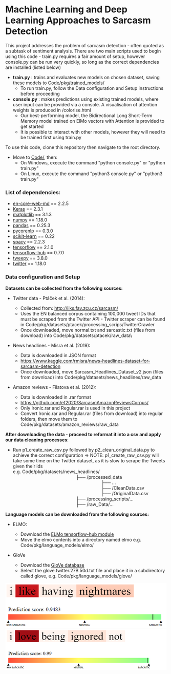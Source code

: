 # Machine Learning and Deep Learning Approaches to Sarcasm Detection

This project addresses the problem of sarcasm detection - often quoted as a subtask of sentiment analysis. There are two main scripts used to begin using this code - train.py requires a fair amount of setup, however console.py can be run very quickly, so long as the correct dependencies are installed (listed below)

- **train.py** : trains and evaluates new models on chosen dataset, saving these models to [Code/pkg/trained_models/](../../tree/master/Code/pkg/trained_models/)
    - To run train.py, follow the Data configuration and Setup instructions before proceeding
- **console.py** : makes predictions using existing trained models, where user input can be provided via a console. A visualisation of attention weights is produced in /colorise.html
    - Our best-performing model, the Bidirectional Long Short-Term Memory model trained on ElMo vectors with Attention is provided to get started
    - It is possible to interact with other models, however they will need to be trained first using train.py
    
To use this code, clone this repository then navigate to the root directory.
- Move to [Code/](../../tree/master/Code/), then:
    - On Windows, execute the command "python console.py" or "python train.py"
    - On Linux, execute the command "python3 console.py" or "python3 train.py"



### List of dependencies:

- [en-core-web-md](https://spacy.io/models/en) == 2.2.5
- [Keras](https://keras.io/) == 2.3.1
- [matplotlib](https://matplotlib.org/) == 3.1.3
- [numpy](https://numpy.org/) == 1.18.0
- [pandas](https://pandas.pydata.org/) == 0.25.3
- [pycorenlp](https://pypi.org/project/pycorenlp/) == 0.3.0
- [scikit-learn](https://scikit-learn.org/stable/) == 0.22
- [spacy](https://spacy.io/) == 2.2.3
- [tensorflow](https://www.tensorflow.org/) == 2.1.0
- [tensorflow-hub](https://www.tensorflow.org/hub) == 0.7.0
- [tweepy](https://www.tweepy.org/) == 3.8.0
- [twitter](https://pypi.org/project/python-twitter/) == 1.18.0

### Data configuration and Setup

**Datasets can be collected from the following sources:**

- Twitter data - Ptáček et al. (2014):
    - Collected from: http://liks.fav.zcu.cz/sarcasm/
    - Uses the EN balanced corpus containing 100,000 tweet IDs that must be scraped from the Twitter API - Twitter scraper can be found in Code/pkg/datasets/ptacek/processing_scrips/TwitterCrawler
    - Once downloaded, move normal.txt and sarcastic.txt (files from download) into Code/pkg/datasets/ptacek/raw_data\

- News headlines - Misra et al. (2019):
    - Data is downloaded in JSON format
    - https://www.kaggle.com/rmisra/news-headlines-dataset-for-sarcasm-detection
    - Once downloaded, move Sarcasm_Headlines_Dataset_v2.json (files from download) into Code/pkg/datasets/news_headlines/raw_data


- Amazon reviews - Filatova et al. (2012):
    - Data is downloaded in .rar format
    - https://github.com/ef2020/SarcasmAmazonReviewsCorpus/
    - Only Ironic.rar and Regular.rar is used in this project
    - Convert Ironic.rar and Regular.rar (files from download) into regular folders, then move them to Code/pkg/datasets/amazon_reviews/raw_data


**After downloading the data - proceed to reformat it into a csv and apply our data cleaning processes**:
- Run p1_create_raw_csv.py followed by p2_clean_original_data.py to achieve the correct configuration => NOTE: p1_create_raw_csv.py will take some time on the Twitter dataset, as it is slow to scrape the Tweets given their ids\
  e.g. Code/pkg/datasets/news_headlines/\
   &nbsp;&nbsp;&nbsp;&nbsp;&nbsp;&nbsp;&nbsp;&nbsp;&nbsp;&nbsp;&nbsp;&nbsp;&nbsp;&nbsp;&nbsp;&nbsp;&nbsp;&nbsp;&nbsp;&nbsp;&nbsp;&nbsp;&nbsp;&nbsp;&nbsp;&nbsp;&nbsp;&nbsp;&nbsp;&nbsp;&nbsp;&nbsp;&nbsp;&nbsp;&nbsp;&nbsp;&nbsp;&nbsp;&nbsp;&nbsp;&nbsp;&nbsp;&nbsp;&nbsp;&nbsp;&nbsp;&nbsp;&nbsp;&nbsp;&nbsp;├── /processed_data\
   &nbsp;&nbsp;&nbsp;&nbsp;&nbsp;&nbsp;&nbsp;&nbsp;&nbsp;&nbsp;&nbsp;&nbsp;&nbsp;&nbsp;&nbsp;&nbsp;&nbsp;&nbsp;&nbsp;&nbsp;&nbsp;&nbsp;&nbsp;&nbsp;&nbsp;&nbsp;&nbsp;&nbsp;&nbsp;&nbsp;&nbsp;&nbsp;&nbsp;&nbsp;&nbsp;&nbsp;&nbsp;&nbsp;&nbsp;&nbsp;&nbsp;&nbsp;&nbsp;&nbsp;&nbsp;&nbsp;&nbsp;&nbsp;&nbsp;&nbsp;&nbsp;&nbsp;&nbsp;&nbsp;&nbsp;&nbsp;&nbsp;&nbsp;&nbsp;&nbsp;&nbsp;&nbsp;&nbsp;&nbsp;&nbsp;&nbsp;&nbsp;&nbsp;&nbsp;&nbsp;├── ...\
   &nbsp;&nbsp;&nbsp;&nbsp;&nbsp;&nbsp;&nbsp;&nbsp;&nbsp;&nbsp;&nbsp;&nbsp;&nbsp;&nbsp;&nbsp;&nbsp;&nbsp;&nbsp;&nbsp;&nbsp;&nbsp;&nbsp;&nbsp;&nbsp;&nbsp;&nbsp;&nbsp;&nbsp;&nbsp;&nbsp;&nbsp;&nbsp;&nbsp;&nbsp;&nbsp;&nbsp;&nbsp;&nbsp;&nbsp;&nbsp;&nbsp;&nbsp;&nbsp;&nbsp;&nbsp;&nbsp;&nbsp;&nbsp;&nbsp;&nbsp;&nbsp;&nbsp;&nbsp;&nbsp;&nbsp;&nbsp;&nbsp;&nbsp;&nbsp;&nbsp;&nbsp;&nbsp;&nbsp;&nbsp;&nbsp;&nbsp;&nbsp;&nbsp;&nbsp;&nbsp;├── /CleanData.csv\
   &nbsp;&nbsp;&nbsp;&nbsp;&nbsp;&nbsp;&nbsp;&nbsp;&nbsp;&nbsp;&nbsp;&nbsp;&nbsp;&nbsp;&nbsp;&nbsp;&nbsp;&nbsp;&nbsp;&nbsp;&nbsp;&nbsp;&nbsp;&nbsp;&nbsp;&nbsp;&nbsp;&nbsp;&nbsp;&nbsp;&nbsp;&nbsp;&nbsp;&nbsp;&nbsp;&nbsp;&nbsp;&nbsp;&nbsp;&nbsp;&nbsp;&nbsp;&nbsp;&nbsp;&nbsp;&nbsp;&nbsp;&nbsp;&nbsp;&nbsp;&nbsp;&nbsp;&nbsp;&nbsp;&nbsp;&nbsp;&nbsp;&nbsp;&nbsp;&nbsp;&nbsp;&nbsp;&nbsp;&nbsp;&nbsp;&nbsp;&nbsp;&nbsp;&nbsp;&nbsp;├── /OriginalData.csv\
   &nbsp;&nbsp;&nbsp;&nbsp;&nbsp;&nbsp;&nbsp;&nbsp;&nbsp;&nbsp;&nbsp;&nbsp;&nbsp;&nbsp;&nbsp;&nbsp;&nbsp;&nbsp;&nbsp;&nbsp;&nbsp;&nbsp;&nbsp;&nbsp;&nbsp;&nbsp;&nbsp;&nbsp;&nbsp;&nbsp;&nbsp;&nbsp;&nbsp;&nbsp;&nbsp;&nbsp;&nbsp;&nbsp;&nbsp;&nbsp;&nbsp;&nbsp;&nbsp;&nbsp;&nbsp;&nbsp;&nbsp;&nbsp;&nbsp;&nbsp;├── /processing_scripts/...\
   &nbsp;&nbsp;&nbsp;&nbsp;&nbsp;&nbsp;&nbsp;&nbsp;&nbsp;&nbsp;&nbsp;&nbsp;&nbsp;&nbsp;&nbsp;&nbsp;&nbsp;&nbsp;&nbsp;&nbsp;&nbsp;&nbsp;&nbsp;&nbsp;&nbsp;&nbsp;&nbsp;&nbsp;&nbsp;&nbsp;&nbsp;&nbsp;&nbsp;&nbsp;&nbsp;&nbsp;&nbsp;&nbsp;&nbsp;&nbsp;&nbsp;&nbsp;&nbsp;&nbsp;&nbsp;&nbsp;&nbsp;&nbsp;&nbsp;&nbsp;├── /raw_Data/...
  
  
  
**Language models can be downloaded from the following sources:**

- ELMO: 
    - Download the [ELMo tensorflow-hub module](https://tfhub.dev/google/elmo/2)  
    - Move the elmo contents into a directory named elmo e.g. Code/pkg/language_models/elmo/
    
- GloVe 
    - Download the [GloVe database](https://nlp.stanford.edu/projects/glove/)   
    - Select the glove.twitter.27B.50d.txt file and place it in a subdirectory called glove, e.g. Code/pkg/language_models/glove/
   
   
![Example Visualisation 1](https://raw.githubusercontent.com/mollha/Sarcasm-Detection/master/Examples/ilikehavingnightmares.png?token=AFMW4IJMUVFFU5R3TNGL7VK6XXNIO)
![Example Visualisation 2](https://raw.githubusercontent.com/mollha/Sarcasm-Detection/master/Examples/ilovebeingignorednot.png?token=AFMW4IJADMQ5QFQ3FRS5LBS6XXNKE)